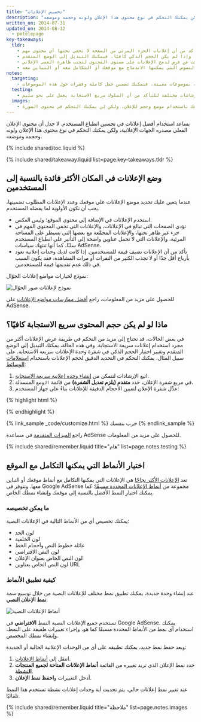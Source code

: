 ```yaml
---
title: "تخصيص الإعلانات"
description: "يساعد استخدام أفضل إعلانات في تحسين انطباع المستخدم. لا جدل أن محتوى الإعلان الفعلي مصدره الجهات الإعلانية، ولكن يمكنك التحكم في نوع محتوى هذا الإعلان ولونه وحجمه وموضعه."
written_on: 2014-07-31
updated_on: 2014-08-12
  - petelepage
key-takeaways:
  tldr: 
    - احرص على عدم وضع الإعلانات في مكان قد يعكِّر انطباع المستخدم على موقعك، وتأكد من أن إعلانات الجزء المرئي من الصفحة لا تخفي تحتها أي محتوى مهم.
    - احرص على استخدام الوحدات الإعلانية سريعة الاستجابة، وإذا لم يكن الحجم الذكي كافيًا، فيمكنك التبديل إلى الوضع المتقدم.
    - ابحث عن فرص لدمج الإعلانات على مستوى المحتوى لتجنب ظاهرة العمى الإعلاني.
    - اختر أنماط النصوص التي يمكنها الاندماج مع موقعك أو التكامل معه أو التباين معه.
notes:
  targeting:
    - يتم توجيه الإعلانات بناءً على محتوى الموقع بشكل عام، وليس بناءً على الكلمات الرئيسية أو الفئات. إذا كنت تريد عرض إعلانات ذات صلة بموضوعات معينة، فيمكنك تضمين جمل كاملة وفقرات حول هذه الموضوعات.
  testing:
    - احرص على اختبار الإعلانات على أجهزة وشاشات مختلفة للتأكد من أن السلوك سريع الاستجابة يعمل على نحو سليم.
  images:
    - يمكن للمعلنين التحكم بشكل كامل في كيفية ظهور الإعلانات المصورة. يمكنك التأثير في أنواع الإعلانات المصورة التي تظهر على موقعك باستخدام موضع وحجم للإعلان، ولكن لن يمكنك التحكم في محتوى الصورة.
---
```


<p class="intro">
  يساعد استخدام أفضل إعلانات في تحسين انطباع المستخدم. لا جدل أن محتوى الإعلان الفعلي مصدره الجهات الإعلانية، ولكن يمكنك التحكم في نوع محتوى هذا الإعلان ولونه وحجمه وموضعه.
</p>

{% include shared/toc.liquid %}

{% include shared/takeaway.liquid list=page.key-takeaways.tldr %}

## وضع الإعلانات في المكان الأكثر فائدة بالنسبة إلى المستخدمين

عندما يتعين عليك تحديد موضع الإعلانات على موقعك وعدد الإعلانات
المطلوب تضمينها، يجب أن تكون الأولوية لما يفضله المستخدم.

* استخدم الإعلانات في الإضافة إلى محتوى الموقع؛ وليس العكس.
* تؤدي الصفحات التي تبالغ في الإعلانات، والإعلانات التي تخفي المحتوى المهم في جزء غير ظاهر تحتها، والإعلانات المجمَّعة مع بعضها التي تسيطر على المساحة المرئية، والإعلانات التي لا تحمل عناوين واضحة إلى التأثير على انطباع المستخدم سلبًا، كما أنها تنتهك سياسات AdSense.
* تأكد من أن الإعلانات تضيف قيمة للمستخدمين. إذا كانت لديك وحدات إعلانية تعود بأرباح أقل جدًا أو لا تجذب الكثير من النقرات أو مرات المشاهدة، فقد يكون السبب في ذلك عدم تقديمها قيمة للمستخدمين.

نموذج لخيارات مواضع إعلانات الجوّال:

<img src="images/mobile_ads_placement.png" class="center" alt="نموذج لإعلانات صور الجوّال">

للحصول على مزيد من المعلومات، راجع 
[أفضل ممارسات مواضع الإعلانات](https://support.google.com/adsense/answer/1282097) على AdSense.


## ماذا لو لم يكن حجم المحتوى سريع الاستجابة كافيًا؟
في بعض الحالات، قد تحتاج إلى مزيد من التحكم في طريقة عرض الإعلانات أكثر من مجرد استخدام إعلانات سريعة الاستجابة.  وفي هذه الحالة، يمكنك التبديل إلى الوضع المتقدم وتغيير اختيار الحجم الذكي في شفرة وحدة الإعلانات سريعة الاستجابة. 
على سبيل المثال، يمكنك التحكم في التحديد الدقيق لحجم الإعلانات باستخدام [استعلامات الوسائط]({{site.fundamentals}}/layouts/rwd-fundamentals/use-media-queries.html):

1. اتبع الإرشادات لتتمكن من [إنشاء وحدة إعلانية سريعة الاستجابة]({{site.fundamentals}}/monetization/ads/include-ads.html#create-ad-units).
2. في مربع شفرة الإعلان، حدد <strong>متقدم (يلزم تعديل الشفرة)</strong> من قائمة `الوضع` المنسدلة.
3. عدِّل شفرة الإعلان لتعيين الأحجام الدقيقة للإعلانات بناءً على جهاز المستخدم:

{% highlight html %}
<ins class="adsbygoogle adslot_1"
    style="display:block;"
    data-ad-client="ca-pub-1234"
    data-ad-slot="5678"></ins>
<script async src="//pagead2.googlesyndication.com/pagead/js/adsbygoogle.js"></script>
<script>(adsbygoogle = window.adsbygoogle || []).push({});</script>
{% endhighlight %}

{% link_sample _code/customize.html %}
  جرب بنفسك
{% endlink_sample %}

راجع  [الميزات المتقدمة](https://support.google.com/adsense/answer/3543893) في مساعدة AdSense للحصول على مزيد من المعلومات.

{% include shared/remember.liquid title="هام" list=page.notes.testing %}

## اختيار الأنماط التي يمكنها التكامل مع الموقع

تعد [الإعلانات الأكثر نجاحًا](https://support.google.com/adsense/answer/17957) هي الإعلانات التي يمكنها التكامل مع أنماط موقعك أو التباين معها. وتتوفر في Google AdSense مجموعة من [أنماط الإعلانات المحددة مسبقًا](https://support.google.com/adsense/answer/6002585)؛ كما يمكنك اختيار النمط الأفضل بالنسبة إلى موقعك وإنشاء نمطك الخاص.

### ما يمكن تخصيصه

يمكنك تخصيص أي من الأنماط التالية في الإعلانات النصية:

* لون الحد
* لون الخلفية
* عائلة خطوط النص وأحجام الخط
* لون النص الافتراضي
* لون النص الخاص بعنوان الإعلان
* لون النص الخاص بعناوين URL

### كيفية تطبيق الأنماط

عند إنشاء وحدة جديدة، يمكنك تطبيق نمط مختلف للإعلانات النصية من خلال توسيع سمة <strong>نمط الإعلان النصي</strong>:

<img src="images/customize.png" class="center" alt="أنماط الإعلانات النصية">

تستخدم جميع الإعلانات النصية النمط <strong>الافتراضي</strong> في Google AdSense.  يمكنك استخدام أي نمط من الأنماط المحددة مسبقًا كما هو، وإجراء تغييرات طفيفة على النمط، وإنشاء نمطك المخصص.

وبعد حفظ نمط جديد، يمكنك تطبيقه على أي من الوحدات الإعلانية الحالية أو 
الجديدة:

1. انتقل إلى [أنماط الإعلانات](https://www.google.com/adsense/app#myads-springboard/view=AD_STYLES).
2. حدد نمط الإعلان الذي تريد تغييره من القائمة <strong>أنماط الإعلانات المتاحة لجميع المنتجات النشطة</strong>.
3. أدخل التغييرات و<strong>احفظ نمط الإعلان</strong>.

عند تغيير نمط إعلانات حالي، يتم تحديث أية وحدات إعلانات نشطة تستخدم هذا النمط تلقائيًا.

{% include shared/remember.liquid title="ملاحظة" list=page.notes.images %}


